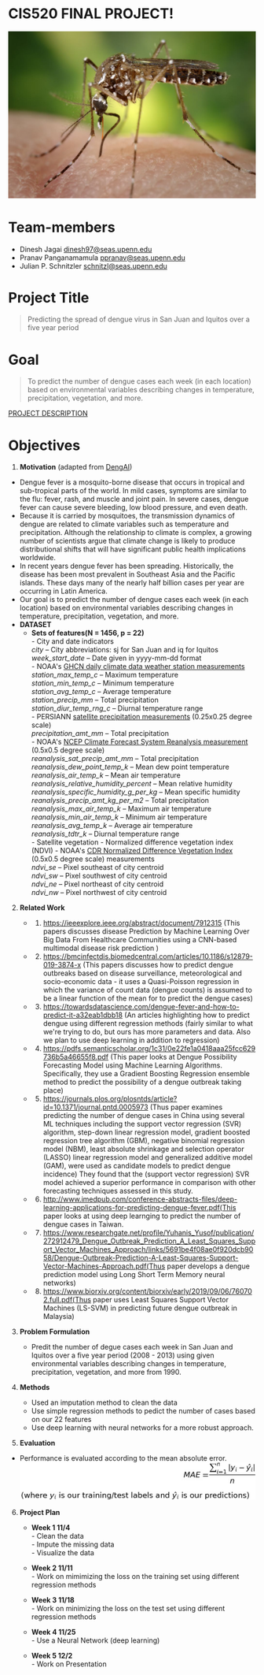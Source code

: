 # CIS520 FINAL PROJECT! 
![Dengue Vector](https://github.com/dineshjagai/CIS-520-Final-Project/blob/master/0f3a28954438c90e1935d61f3f2c23e906feb39a.jpg)

# Team-members 
  - Dinesh Jagai <dinesh97@seas.upenn.edu>
  - Pranav Panganamamula <ppranav@seas.upenn.edu>
  - Julian P. Schnitzler <schnitzl@seas.upenn.edu>

# Project Title
> Predicting the spread of dengue virus in San Juan and Iquitos over a five year period 



# Goal
> To predict the number of dengue cases each week (in each location) based on environmental variables describing changes in temperature, precipitation, vegetation, and more.

[PROJECT DESCRIPTION](https://www.drivendata.org/competitions/44/dengai-predicting-disease-spread/page/82/)

# Objectives
1. **Motivation** (adapted from [DengAI](https://www.drivendata.org/competitions/44/dengai-predicting-disease-spread/page/80/)) 
- Dengue fever is a mosquito-borne disease that occurs in tropical and sub-tropical parts of the world. In mild cases, symptoms are similar to the flu: fever, rash, and muscle and joint pain. In severe cases, dengue fever can cause severe bleeding, low blood pressure, and even death. 
 - Because it is carried by mosquitoes, the transmission dynamics of dengue are related to climate variables such as temperature and precipitation. Although the relationship to climate is complex, a growing number of scientists argue that climate change is likely to produce distributional shifts that will have significant public health implications worldwide.
 - In recent years dengue fever has been spreading. Historically, the disease has been most prevalent in Southeast Asia and the Pacific islands. These days many of the nearly half billion cases per year are occurring in Latin America. 
 - Our goal is to predict the number of dengue cases each week (in each location) based on environmental variables describing changes in temperature, precipitation, vegetation, and more.
 - **DATASET** 
      - **Sets of features(N = 1456, p = 22)** <br> 
            - City and date indicators <br> 
            _city_ – City abbreviations: sj for San Juan and iq for Iquitos <br> 
             _week_start_date_ – Date given in yyyy-mm-dd format <br> 
            - NOAA's [GHCN daily climate data weather station measurements](https://www.ncdc.noaa.gov/oa/climate/ghcn-daily.html) <br>
                _station_max_temp_c_ – Maximum temperature <br> 
                _station_min_temp_c_ – Minimum temperature <br> 
                _station_avg_temp_c_ – Average temperature <br> 
                _station_precip_mm_ – Total precipitation <br> 
                _station_diur_temp_rng_c_ – Diurnal temperature range <br> 
            -  PERSIANN [satellite precipitation measurements](https://www.ncdc.noaa.gov/cdr) (0.25x0.25 degree scale) <br> 
             _precipitation_amt_mm_ – Total precipitation <br> 
             - NOAA's [NCEP Climate Forecast System Reanalysis measurement](https://rda.ucar.edu/datasets/ds093.0/#metadata/detailed.html?_do=y)  (0.5x0.5 degree scale)  <br> 
                _reanalysis_sat_precip_amt_mm_ – Total precipitation <br> 
                _reanalysis_dew_point_temp_k_ – Mean dew point temperature <br> 
                _reanalysis_air_temp_k_ – Mean air temperature <br> 
                _reanalysis_relative_humidity_percent_ – Mean relative humidity <br> 
                _reanalysis_specific_humidity_g_per_kg_ – Mean specific humidity <br> 
                _reanalysis_precip_amt_kg_per_m2_ – Total precipitation <br> 
                _reanalysis_max_air_temp_k_ – Maximum air temperature <br> 
                _reanalysis_min_air_temp_k_ – Minimum air temperature <br> 
                _reanalysis_avg_temp_k_ – Average air temperature <br> 
                _reanalysis_tdtr_k_ – Diurnal temperature range <br> 
            - Satellite vegetation - Normalized difference vegetation index (NDVI) - NOAA's [CDR Normalized Difference Vegetation Index](https://www.ncdc.noaa.gov/cdr) (0.5x0.5 degree scale) measurements <br>
                _ndvi_se_ – Pixel southeast of city centroid <br> 
                _ndvi_sw_ – Pixel southwest of city centroid <br> 
                _ndvi_ne_ – Pixel northeast of city centroid <br> 
                _ndvi_nw_ – Pixel northwest of city centroid <br>

2. **Related Work**
     - 01) https://ieeexplore.ieee.org/abstract/document/7912315 (This papers discusses disease Prediction by Machine Learning Over Big Data From Healthcare Communities using a CNN-based multimodal disease risk prediction )   <br>
     - 02) https://bmcinfectdis.biomedcentral.com/articles/10.1186/s12879-019-3874-x (This papers discusses how to predict dengue outbreaks based on disease surveillance, meteorological and socio-economic data - it uses a Quasi-Poisson regression in which the variance of count data (dengue counts) is assumed to be a linear function of the mean for to predict the dengue cases)  <br>
     - 03) https://towardsdatascience.com/dengue-fever-and-how-to-predict-it-a32eab1dbb18 (An articles highlighting how to predict dengue using different regression methods (fairly similar to what we're trying to do, but ours has more parameters and data. Also we plan to use deep learning in addition to regression)  <br>
     - 04) https://pdfs.semanticscholar.org/1c31/0e22fe1a0418aaa25fcc629736b5a46655f8.pdf (This paper looks at Dengue Possibility Forecasting Model using Machine Learning Algorithms. Specifically, they use a Gradient Boosting Regression ensemble method to predict the possibility of a dengue outbreak taking place)  <br>
     - 05) https://journals.plos.org/plosntds/article?id=10.1371/journal.pntd.0005973 (Thus paper examines predicting the number of dengue cases in China using several ML techniques including the support vector regression (SVR) algorithm, step-down linear regression model, gradient boosted regression tree algorithm (GBM), negative binomial regression model (NBM), least absolute shrinkage and selection operator (LASSO) linear regression model and generalized additive model (GAM), were used as candidate models to predict dengue incidence) They found that the (support vector regression) SVR model achieved a superior performance in comparison with other forecasting techniques assessed in this study.  <br>
     - 06) http://www.imedpub.com/conference-abstracts-files/deep-learning-applications-for-predicting-dengue-fever.pdf(This paper looks at using deep learnging to predict the number of dengue cases in Taiwan.  <br>
     - 07) https://www.researchgate.net/profile/Yuhanis_Yusof/publication/272912479_Dengue_Outbreak_Prediction_A_Least_Squares_Support_Vector_Machines_Approach/links/5691be4f08ae0f920dcb9058/Dengue-Outbreak-Prediction-A-Least-Squares-Support-Vector-Machines-Approach.pdf(Thus paper develops a dengue prediction model using  Long Short Term Memory neural networks)  <br>
     - 08) https://www.biorxiv.org/content/biorxiv/early/2019/09/06/760702.full.pdf(Thus paper uses Least Squares Support Vector Machines (LS-SVM) in predicting future dengue outbreak in Malaysia) <br>
     
     

3. **Problem Formulation**
     - Predit the number of degue cases each week in San Juan and Iquitos over a five year period (2008 - 2013) using 
    given environmental variables describing changes in temperature, precipitation, vegetation, and more from 1990.<br>

4. **Methods**
     - Used an imputation method to clean the data  <br>
     - Use simple regression methods to pedict the number of cases based on our 22 features <br>
     - Use deep learning with neural networks for a more robust approach. <br>

5. **Evaluation**
  - Performance is evaluated according to the mean absolute error. <br>
    ![MAE](https://github.com/dineshjagai/CIS-520-Final-Project/blob/master/Tex2Img_1573418695.jpg)
  
6. **Project Plan**
   - **Week 1 11/4** <br>
          - Clean the data  <br>
          - Impute the missing data <br>
          - Visualize the data <br>    
   - **Week 2 11/11** <br>
          - Work on mimimizing the loss on the training set using different regression methods <br>
    
   - **Week 3 11/18** <br>
           - Work on minimizing the loss on the test set using different regression methods <br>
   - **Week 4 11/25** <br>
           - Use a Neural Network (deep learning) <br>
   - **Week 5 12/2** <br>
            - Work on Presentation <br>



